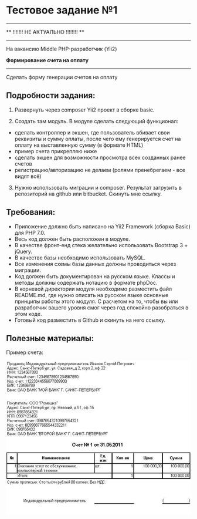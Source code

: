 # Тестовое задание №1

---

** !!!!!!! НЕ АКТУАЛЬНО !!!!!!!! **

---

На вакансию Middle PHP-разработчик (Yii2)

**Формирование счета на оплату**

---

Сделать форму генерации счетов на оплату

## Подробности задания:

1. Развернуть через composer Yii2 проект в сборке basic.

2. Создать там модуль. В модуле сделать следующий функционал:

- сделать контроллер и экшен, где пользователь вбивает свои реквизиты и сумму оплаты, после чего ему генерируется счет на оплату на выставленную сумму (в формате HTML)
- пример счета прикрепляю ниже
- сделать экшен для возможности просмотра всех созданных ранее счетов
- регистрацию/авторизацию не делаем (ролями пренебрегаем - все видят всё)

3. Нужно использовать миграции и composer. Результат загрузить в репозиторий на github или bitbucket. Скинуть мне ссылку.

## Требования:

- Приложение должно быть написано на Yii2 Framework (сборка Basic) для PHP 7.0.
- Весь код должен быть расположен в модуле.
- В качестве фронт-енд стека желательно использовать Bootstrap 3 + jQuery.
- В качестве базы необходимо использовать MySQL.
- Все изменения схемы базы данных должны проводиться через миграции.
- Код должен быть документирован на русском языке. Классы и методы должны содержать нотацию в формате phpDoc.
- В корневой директории модуля необходимо разместить файл README.md, где нужно описать на русском языке основные принципы работы этого модуля. С расчетом на то, чтобы вы или разработчик вашего уровня смог через год спокойно разобраться в этом коде.
- Готовый код разместить в Github и скинуть на него ссылку.

## Полезные материалы:

Пример счета:

![Пример счета на оплату](web-dev-php-middle-001-001.jpg)